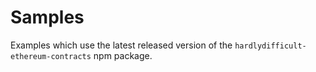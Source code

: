 # Samples

Examples which use the latest released version of the `hardlydifficult-ethereum-contracts` npm package.

